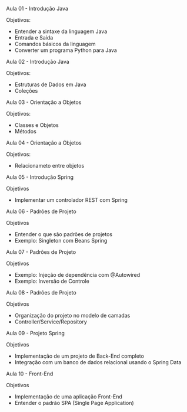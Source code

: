 Aula 01 - Introdução Java

Objetivos:
- Entender a sintaxe da linguagem Java
- Entrada e Saída
- Comandos básicos da linguagem
- Converter um programa Python para Java

Aula 02 - Introdução Java

Objetivos:
- Estruturas de Dados em Java
- Coleções

Aula 03 - Orientação a Objetos

Objetivos:
- Classes e Objetos
- Métodos

Aula 04 - Orientação a Objetos

Objetivos:
- Relacionameto entre objetos

Aula 05 - Introdução Spring

Objetivos
- Implementar um controlador REST com Spring

Aula 06 - Padrões de Projeto

Objetivos
- Entender o que são padrões de projetos
- Exemplo: Singleton com Beans Spring

Aula 07 - Padrões de Projeto

Objetivos
- Exemplo: Injeção de dependência com @Autowired
- Exemplo: Inversão de Controle


Aula 08 - Padrões de Projeto

Objetivos
- Organização do projeto no modelo de camadas
- Controller/Service/Repository

Aula 09 - Projeto Spring

Objetivos
- Implementação de um projeto de Back-End completo
- Integração com um banco de dados relacional usando o Spring Data

Aula 10 - Front-End

Objetivos
- Implementação de uma aplicação Front-End
- Entender o padrão SPA (Single Page Application)
